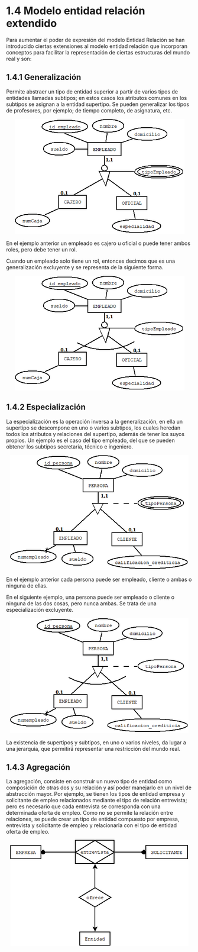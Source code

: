 # 1.4 Modelo entidad relación extendido

Para aumentar el poder de expresión del modelo Entidad Relación se han introducido
ciertas extensiones al modelo entidad relación que incorporan conceptos para facilitar
la representación de ciertas estructuras del mundo real y son:

## 1.4.1 Generalización

Permite abstraer un tipo de entidad superior a partir de varios tipos de entidades
llamadas subtipos; en estos casos los atributos comunes en los subtipos se asignan a la
entidad supertipo. Se pueden generalizar los tipos de profesores, por ejemplo; de tiempo
completo, de asignatura, etc.

<p align="center"\><img src=img/GENERALIZACION-NO-EXCLUYENTE.png "hosts" alt="hosts"\>

En el ejemplo anterior un empleado es cajero u oficial o puede tener ambos roles, pero
debe tener un rol.

Cuando un empleado solo tiene un rol, entonces decimos que es una generalización excluyente
y se representa de la siguiente forma.

<p align="center"\><img src=img/GENERALIZACION-EXCLUYENTE.png "hosts" alt="hosts"\>

## 1.4.2 Especialización

La especialización es la operación inversa a la generalización, en ella un supertipo se
descompone en uno o varios subtipos, los cuales heredan todos los atributos y relaciones
del supertipo, además de tener los suyos propios. Un ejemplo es el caso del tipo empleado,
del que se pueden obtener los subtipos secretaria, técnico e ingeniero.

<p align="center"\><img src=img/especializacion-noexcluyente.png "hosts" alt="hosts"\>

En el ejemplo anterior cada persona puede ser empleado, cliente o ambas o ninguna de
ellas.

En el siguiente ejemplo, una persona puede ser empleado o cliente o ninguna de las dos
cosas, pero nunca ambas. Se  trata de una especialización excluyente.

<p align="center"\><img src=img/especializacion-excluyente.png "hosts" alt="hosts"\>

La existencia de supertipos y subtipos, en uno o varios niveles, da lugar a una jerarquía,
que permitirá́ representar una restricción del mundo real.

## 1.4.3 Agregación

La agregación, consiste en construir un nuevo tipo de entidad como composición de otras
dos y su relación y así poder manejarlo en un nivel de abstracción mayor. Por ejemplo, se
tienen los tipos de entidad empresa y solicitante de empleo relacionados mediante el tipo
de relación entrevista; pero es necesario que cada entrevista se corresponda con una
determinada oferta de empleo. Como no se permite la relación entre relaciones, se puede
crear un tipo de entidad compuesto por empresa, entrevista y solicitante de empleo y
relacionarla con el tipo de entidad oferta de empleo.

<p align="center"\><img src=img/agregacion.png "hosts" alt="hosts"\>
